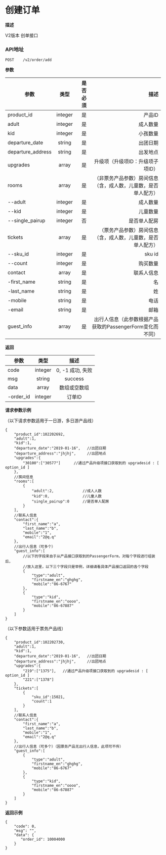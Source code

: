 # 创建订单

**描述**

V2版本 创单接口

### API地址

    POST	/v2/order/add

**参数**

| 参数           | 类型          | 是否必须 | 描述             |
| -------------- |:-------------:| ----:| -----------------:|
| product_id    | integer  |  是   | 产品ID   |
| adult         | integer  |  是   | 成人数量 |
| kid           | integer |  是    | 小孩数量 |
| departure_date     | string  |  是   |  出团日期|
| departure_address  |string   |  是   | 出发地点|
| upgrades           | array   |  是   | 升级项（升级项ID：升级项子项ID）|
| rooms              | array   |  是   | （非票务产品参数）房间信息（含，成人数，儿童数，是否单人配方）|
| --adult            | integer |  是   | 成人数量 |
| --kid              | integer |  是   | 儿童数量 |
| --single_pairup    | integer |  否   | 是否单人配房 |
| tickets            | array   |  是   | （票务产品参数）房间信息（含，成人数，儿童数，是否单人配方）|
| --sku_id           | integer |  是   | sku id  |
| --count            | integer |  是   | 购买数量 |
| contact     | array     |  是   | 联系人信息|
| -first_name      | string     |  是   | 名|
| -last_name       | string     |  是   | 姓|
| -mobile          |   string   |  是   | 电话|
| -email           | string     |  是   | 邮箱|
| guest_info  | array     |  是   | 出行人信息（此参数根据产品获取的PassengerForm变化而不同）|

**返回**

| 参数           | 类型          | 描述             |
| -------------- |:-------------:|:-----------------:|
| code | integer|   0, -1 成功, 失败| 
| msg  | string | success |
| data | array  |  数组或空数组 |
| -order_id | integer  |  订单ID |


**请求参数示例**

（以下请求参数适用于一日游，多日游产品线）
```
{
    "product_id":102202692,  
    "adult":1,          
    "kid":1,            
    "departure_date":"2019-01-16",   //出团日期
    "departure_address":"jhjhj",     //出团地点
    "upgrades":{        
        "30100":["30577"]      //通过产品升级项接口获取到的 upgradesid : [ option_id ]
    },
    //房间信息
    "rooms":[       
        {
            "adult":2,             //成人人数
            "kid":0,               //儿童人数
            "single_pairup":0      //是否单人配房
        }
    ],
    //联系人信息
    "contact":{     
        "first_name":"a",
        "last_name":"b",
        "mobile":"1",
        "email":"2@q.q"
    },
    //出行人信息（可多个）
    "guest_info":[
        //以下的字段来自于从产品接口获取到的PassengerForm，对每个字段进行组装后，
        //放入这里，以下三个字段只是举例，详细请看具体产品接口返回的各个字段      
        {
            "type":"adult",
            "firstname_en":"ghghg",
            "mobile":"86-6767"
        },
        {
            "type":"kid",
            "firstname_en":"oooo",
            "mobile":"86-67887"
        }
    ]
}
```
（以下参数适用于票务产品线）
```
{
    "product_id":102202730,  
    "adult":1,          
    "kid":1,            
    "departure_date":"2019-01-16",   //出团日期
    "departure_address":"jhjhj",     //出团地点
    "upgrades":{       
        "219":["1375"],   //通过产品升级项接口获取到的 upgradesid : [ option_id ]
        "221":["1378"]
    },
    "tickets":[
        {
            "sku_id":15021,
            "count":1
        }
    ],
    //联系人信息
    "contact":{
        "first_name":"a",   
        "last_name":"b",
        "mobile":"1",
        "email":"2@q.q"
    },
    //出行人信息（可多个）（因票务产品无出行人信息，此项可不传）
    "guest_info":[
        {
            "type":"adult",         
            "firstname_en":"ghghg",
            "mobile":"86-6767"
        },
        {
            "type":"kid",
            "firstname_en":"oooo",
            "mobile":"86-67887"
        }
    ]
}
```

**返回示例**

```
{
	"code": 0,
	"msg": "",
	"data": {
	   "order_id": 10004000
	}
}
```

